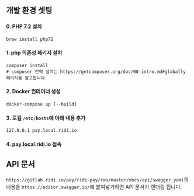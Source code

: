 ## 개발 환경 셋팅
#### 0. PHP 7.2 설치
```
brew install php72
```

#### 1. php 의존성 패키지 설치
```
composer install
# composer 전역 설치는 https://getcomposer.org/doc/00-intro.md#globally 페이지를 참고합니다.
```

#### 2. Docker 컨테이너 생성
```
docker-compose up [--build] 
```
#### 3. 로컬 `/etc/hosts`에 아래 내용 추가
```
127.0.0.1 pay.local.ridi.io
```

#### 4. pay.local.ridi.io 접속

## API 문서
`https://gitlab.ridi.io/pay/ridi-pay/raw/master/docs/api/swagger.yaml`의 내용을 `https://editor.swagger.io/`에 붙여넣기하면 API 문서가 렌더링 됩니다.
